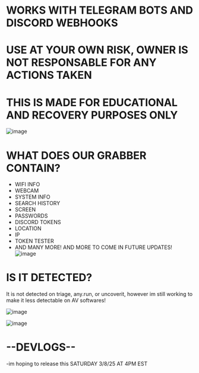 # WORKS WITH TELEGRAM BOTS AND DISCORD WEBHOOKS
# USE AT YOUR OWN RISK, OWNER IS NOT RESPONSABLE FOR ANY ACTIONS TAKEN
# THIS IS MADE FOR EDUCATIONAL AND RECOVERY PURPOSES ONLY

![image](https://github.com/user-attachments/assets/1557fd88-8ce7-4afc-8363-acc71759ab5e)

# WHAT DOES OUR GRABBER CONTAIN?
- WIFI INFO
- WEBCAM
- SYSTEM INFO
- SEARCH HISTORY
- SCREEN
- PASSWORDS
- DISCORD TOKENS
- LOCATION
- IP
- TOKEN TESTER
- AND MANY MORE! AND MORE TO COME IN FUTURE UPDATES!
![image](https://github.com/user-attachments/assets/dafc6083-04a2-4d9f-8f7d-355b4fa10a6a)



# IS IT DETECTED?
It is not detected on triage, any.run, or uncoverit, however im still working to make it less detectable on AV softwares!

![image](https://github.com/user-attachments/assets/9783501c-f82e-43db-a8ea-34e08f5cbc3d)

![image](https://github.com/user-attachments/assets/ff14a909-1c0b-4b5d-a580-fd2ecc194a76)

# --DEVLOGS--
-im hoping to release this SATURDAY 3/8/25 AT 4PM EST
